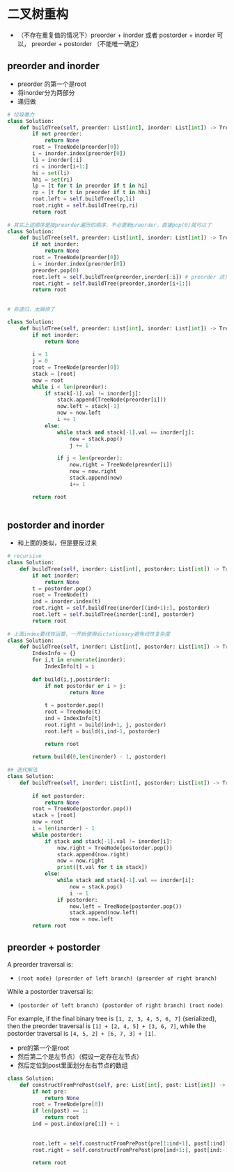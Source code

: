 # 二叉树重构

* （不存在重复值的情况下）preorder + inorder 或者 postorder + inorder 可以， preorder + postorder （不能唯一确定）

## preorder and inorder

* preorder 的第一个是root
* 将inorder分为两部分
* 递归做

```python
# 垃圾暴力
class Solution:
    def buildTree(self, preorder: List[int], inorder: List[int]) -> TreeNode:
        if not preorder:
            return None
        root = TreeNode(preorder[0])
        i = inorder.index(preorder[0])
        li = inorder[:i]
        ri = inorder[i+1:]
        hi = set(li)
        hhi = set(ri)
        lp = [t for t in preorder if t in hi]
        rp = [t for t in preorder if t in hhi]
        root.left = self.buildTree(lp,li)
        root.right = self.buildTree(rp,ri)
        return root
    
# 其实上述顺序是按preorder遍历的顺序，不必更新preorder，直接pop(0)就可以了
class Solution:
    def buildTree(self, preorder: List[int], inorder: List[int]) -> TreeNode:
        if not inorder:
            return None
        root = TreeNode(preorder[0])
        i = inorder.index(preorder[0])
        preorder.pop(0)
        root.left = self.buildTree(preorder,inorder[:i]) # preorder 这里是地址传递
        root.right = self.buildTree(preorder,inorder[i+1:])
        return root
    
    
# 非递归，太麻烦了

class Solution:
    def buildTree(self, preorder: List[int], inorder: List[int]) -> TreeNode:
        if not inorder:
            return None
        
        i = 1
        j = 0
        root = TreeNode(preorder[0])
        stack = [root]
        now = root
        while i < len(preorder):
            if stack[-1].val != inorder[j]:
                stack.append(TreeNode(preorder[i]))
                now.left = stack[-1]
                now = now.left
                i += 1
            else:
                while stack and stack[-1].val == inorder[j]: 
                    now = stack.pop()
                    j += 1
                
                if j < len(preorder):  
                    now.right = TreeNode(preorder[i])
                    now = now.right
                    stack.append(now)
                    i+= 1

        return root
            
```

## postorder and inorder

* 和上面的类似，但是要反过来

```python
# recursive
class Solution:
    def buildTree(self, inorder: List[int], postorder: List[int]) -> TreeNode:
        if not inorder:
            return None
        t = postorder.pop()
        root = TreeNode(t)
        ind = inorder.index(t)
        root.right = self.buildTree(inorder[(ind+1):], postorder)
        root.left = self.buildTree(inorder[:ind], postorder)
        return root
    
# 上面index要线性运算，一开始使用dictationary避免线性复杂度
class Solution:
    def buildTree(self, inorder: List[int], postorder: List[int]) -> TreeNode:
        IndexInfo = {}
        for i,t in enumerate(inorder):
            IndexInfo[t] = i
        
        def build(i,j,postirder):
            if not postorder or i > j:
                    return None
           
            t = postorder.pop()
            root = TreeNode(t)
            ind = IndexInfo[t]
            root.right = build(ind+1, j, postorder)
            root.left = build(i,ind-1, postorder)

            return root
    
        return build(0,len(inorder) - 1, postorder)
    
## 迭代解法  
class Solution:
    def buildTree(self, inorder: List[int], postorder: List[int]) -> TreeNode:
        
        if not postorder:
            return None 
        root = TreeNode(postorder.pop())
        stack = [root]
        now = root
        i = len(inorder) - 1
        while postorder:
            if stack and stack[-1].val != inorder[i]:
                now.right = TreeNode(postorder.pop())
                stack.append(now.right)
                now = now.right
                print([t.val for t in stack])
            else:
                while stack and stack[-1].val == inorder[i]:
                    now = stack.pop()
                    i -= 1
                if postorder:
                    now.left = TreeNode(postorder.pop())
                    stack.append(now.left)
                    now = now.left
        return root
```



## preorder + postorder

A preorder traversal is:

* `(root node) (preorder of left branch) (preorder of right branch)`

While a postorder traversal is:

* `(postorder of left branch) (postorder of right branch) (root node)`

For example, if the final binary tree is `[1, 2, 3, 4, 5, 6, 7]` (serialized), then the preorder traversal is `[1] + [2, 4, 5] + [3, 6, 7]`, while the postorder traversal is `[4, 5, 2] + [6, 7, 3] + [1]`.

* pre的第一个是root
* 然后第二个是左节点）（假设一定存在左节点）
* 然后定位到post里面划分左右节点的数组

```python
class Solution:
    def constructFromPrePost(self, pre: List[int], post: List[int]) -> TreeNode:
        if not pre:
            return None 
        root = TreeNode(pre[0])
        if len(post) == 1:
            return root
        ind = post.index(pre[1]) + 1
        
        
        root.left = self.constructFromPrePost(pre[1:ind+1], post[:ind])
        root.right = self.constructFromPrePost(pre[ind+1:], post[ind:-1])
        
        return root
```

